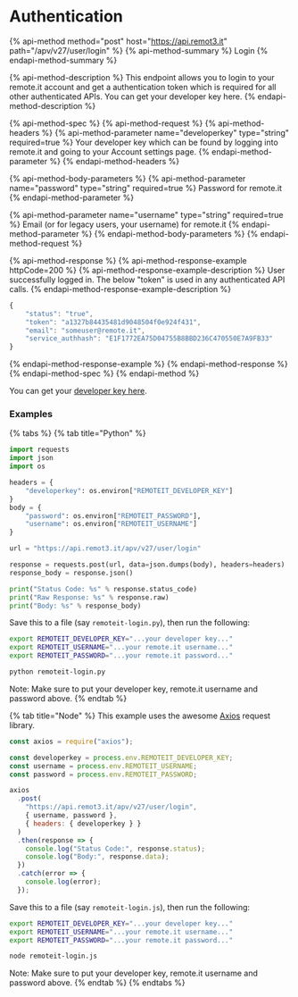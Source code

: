 # Authentication

{% api-method method="post" host="https://api.remot3.it" path="/apv/v27/user/login" %}
{% api-method-summary %}
Login
{% endapi-method-summary %}

{% api-method-description %}
This endpoint allows you to login to your remote.it account and get a authentication token which is required for all other authenticated APIs. You can get your developer key here.
{% endapi-method-description %}

{% api-method-spec %}
{% api-method-request %}
{% api-method-headers %}
{% api-method-parameter name="developerkey" type="string" required=true %}
Your developer key which can be found by logging into remote.it and going to your Account settings page.
{% endapi-method-parameter %}
{% endapi-method-headers %}

{% api-method-body-parameters %}
{% api-method-parameter name="password" type="string" required=true %}
Password for remote.it
{% endapi-method-parameter %}

{% api-method-parameter name="username" type="string" required=true %}
Email \(or for legacy users, your username\) for remote.it
{% endapi-method-parameter %}
{% endapi-method-body-parameters %}
{% endapi-method-request %}

{% api-method-response %}
{% api-method-response-example httpCode=200 %}
{% api-method-response-example-description %}
User successfully logged in. The below "token" is used in any authenticated API calls.
{% endapi-method-response-example-description %}

```javascript
{
    "status": "true",
    "token": "a1327b84435481d9048504f0e924f431",
    "email": "someuser@remote.it",
    "service_authhash": "E1F1772EA75D04755B8BBD236C470550E7A9FB33"
}
```
{% endapi-method-response-example %}
{% endapi-method-response %}
{% endapi-method-spec %}
{% endapi-method %}

You can get your [developer key here](https://app.remote.it/account.html).

### Examples

{% tabs %}
{% tab title="Python" %}
```python
import requests
import json
import os

headers = {
    "developerkey": os.environ["REMOTEIT_DEVELOPER_KEY"]
}
body = {
    "password": os.environ["REMOTEIT_PASSWORD"],
    "username": os.environ["REMOTEIT_USERNAME"]
}

url = "https://api.remot3.it/apv/v27/user/login"

response = requests.post(url, data=json.dumps(body), headers=headers)
response_body = response.json()

print("Status Code: %s" % response.status_code)
print("Raw Response: %s" % response.raw)
print("Body: %s" % response_body)
```

Save this to a file \(say `remoteit-login.py`\), then run the following:

```bash
export REMOTEIT_DEVELOPER_KEY="...your developer key..."
export REMOTEIT_USERNAME="...your remote.it username..."
export REMOTEIT_PASSWORD="...your remote.it password..."

python remoteit-login.py
```

Note: Make sure to put your developer key, remote.it username and password above.
{% endtab %}

{% tab title="Node" %}
This example uses the awesome [Axios](https://github.com/axios/axios) request library.

```javascript
const axios = require("axios");

const developerkey = process.env.REMOTEIT_DEVELOPER_KEY;
const username = process.env.REMOTEIT_USERNAME;
const password = process.env.REMOTEIT_PASSWORD;

axios
  .post(
    "https://api.remot3.it/apv/v27/user/login",
    { username, password },
    { headers: { developerkey } }
  )
  .then(response => {
    console.log("Status Code:", response.status);
    console.log("Body:", response.data);
  })
  .catch(error => {
    console.log(error);
  });
```

Save this to a file \(say `remoteit-login.js`\), then run the following:

```bash
export REMOTEIT_DEVELOPER_KEY="...your developer key..."
export REMOTEIT_USERNAME="...your remote.it username..."
export REMOTEIT_PASSWORD="...your remote.it password..."

node remoteit-login.js
```

Note: Make sure to put your developer key, remote.it username and password above.
{% endtab %}
{% endtabs %}

